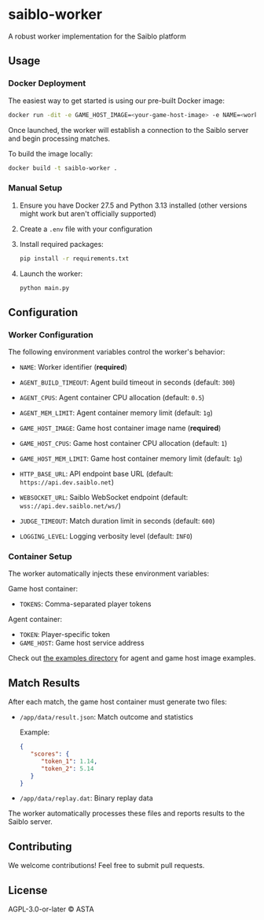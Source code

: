 # saiblo-worker

A robust worker implementation for the Saiblo platform

## Usage

### Docker Deployment

The easiest way to get started is using our pre-built Docker image:

```sh
docker run -dit -e GAME_HOST_IMAGE=<your-game-host-image> -e NAME=<worker-name> --mount type=bind,src=/var/run/docker.sock,dst=/var/run/docker.sock --rm ghcr.io/thuasta/saiblo-worker
```

Once launched, the worker will establish a connection to the Saiblo server and begin processing matches.

To build the image locally:

```sh
docker build -t saiblo-worker .
```

### Manual Setup

1. Ensure you have Docker 27.5 and Python 3.13 installed (other versions might work but aren't officially supported)

2. Create a `.env` file with your configuration

3. Install required packages:
   ```bash
   pip install -r requirements.txt
   ```

4. Launch the worker:
   ```bash
   python main.py
   ```

## Configuration

### Worker Configuration

The following environment variables control the worker's behavior:

- `NAME`: Worker identifier (**required**)

- `AGENT_BUILD_TIMEOUT`: Agent build timeout in seconds (default: `300`)
- `AGENT_CPUS`: Agent container CPU allocation (default: `0.5`)
- `AGENT_MEM_LIMIT`: Agent container memory limit (default: `1g`)

- `GAME_HOST_IMAGE`: Game host container image name (**required**)
- `GAME_HOST_CPUS`: Game host container CPU allocation (default: `1`)
- `GAME_HOST_MEM_LIMIT`: Game host container memory limit (default: `1g`)

- `HTTP_BASE_URL`: API endpoint base URL (default: `https://api.dev.saiblo.net`)
- `WEBSOCKET_URL`: Saiblo WebSocket endpoint (default: `wss://api.dev.saiblo.net/ws/`)
- `JUDGE_TIMEOUT`: Match duration limit in seconds (default: `600`)
- `LOGGING_LEVEL`: Logging verbosity level (default: `INFO`)

### Container Setup

The worker automatically injects these environment variables:

Game host container:
- `TOKENS`: Comma-separated player tokens

Agent container:
- `TOKEN`: Player-specific token
- `GAME_HOST`: Game host service address

Check out [the examples directory](examples/) for agent and game host image examples.

## Match Results

After each match, the game host container must generate two files:

- `/app/data/result.json`: Match outcome and statistics

  Example:
  ```json
  {
     "scores": {
        "token_1": 1.14,
        "token_2": 5.14
     }
  }
  ```

- `/app/data/replay.dat`: Binary replay data

The worker automatically processes these files and reports results to the Saiblo server.

## Contributing

We welcome contributions! Feel free to submit pull requests.

## License

AGPL-3.0-or-later © ASTA
